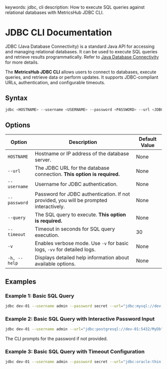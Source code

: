 keywords: jdbc, cli
description:  How to execute SQL queries against relational databases with MetricsHub JDBC CLI.

# JDBC CLI Documentation

JDBC (Java Database Connectivity) is a standard Java API for accessing and managing relational databases. It can be used to execute SQL queries and retrieve results programmatically. Refer to [Java Database Connectivity](https://en.wikipedia.org/wiki/Java_Database_Connectivity) for more details.

The **MetricsHub JDBC CLI** allows users to connect to databases, execute queries, and retrieve data or perform updates. It supports JDBC-compliant URLs, authentication, and configurable timeouts.

## Syntax

```bash
jdbc <HOSTNAME> --username <USERNAME> --password <PASSWORD> --url <JDBC URL> --query <SQL QUERY>
```

## Options

| Option       | Description                                                                            | Default Value |
|--------------|----------------------------------------------------------------------------------------|---------------|
| `HOSTNAME`   | Hostname or IP address of the database server.                                         | None          |
| `--url`      | The JDBC URL for the database connection. **This option is required.**                 | None          |
| `--username` | Username for JDBC authentication.                                                      | None          |
| `--password` | Password for JDBC authentication. If not provided, you will be prompted interactively. | None          |
| `--query`    | The SQL query to execute. **This option is required.**                                 | None          |
| `--timeout`  | Timeout in seconds for SQL query execution.                                            | 30            |
| `-v`         | Enables verbose mode. Use `-v` for basic logs, `-vv` for detailed logs.                | None          |
| `-h, --help` | Displays detailed help information about available options.                            | None          |

## Examples

### Example 1: Basic SQL Query

```bash
jdbc dev-01 --username admin --password secret --url="jdbc:mysql://dev-01:3306/MyDb" --query="SELECT * FROM users"
```

### Example 2: Basic SQL Query with Interactive Password Input

```bash
jdbc dev-01 --username admin --url="jdbc:postgresql://dev-01:5432/MyDb" --query="SELECT * FROM employees"
```

The CLI prompts for the password if not provided.

### Example 3: Basic SQL Query with Timeout Configuration

```bash
jdbc dev-01 --username admin --password secret --url="jdbc:oracle:thin:@dev-01:1521/MyDb" --query="UPDATE accounts SET balance = balance - 100" --timeout 60
```
